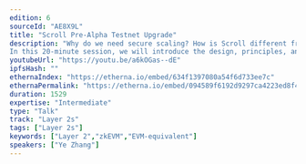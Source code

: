 ```yaml
---
edition: 6
sourceId: "AE8X9L"
title: "Scroll Pre-Alpha Testnet Upgrade"
description: "Why do we need secure scaling? How is Scroll different from existing zkRollups? What can Scroll bring to users and developers?
In this 20-minute session, we will introduce the design, principles, and the whole workflow of zkEVM, demonstrate our bytecode-level compatible zkEVM on testnet, and show you how easy it is for developers to deploy smart contracts on it."
youtubeUrl: "https://youtu.be/a6kOGas--dE"
ipfsHash: ""
ethernaIndex: "https://etherna.io/embed/634f1397080a54f6d733ee7c"
ethernaPermalink: "https://etherna.io/embed/094589f6192d9297ca4223ed8f4e9c1ebe8352fb170cef2bbc6eeccb476d5a9b"
duration: 1529
expertise: "Intermediate"
type: "Talk"
track: "Layer 2s"
tags: ["Layer 2s"]
keywords: ["Layer 2","zkEVM","EVM-equivalent"]
speakers: ["Ye Zhang"]
---
```

